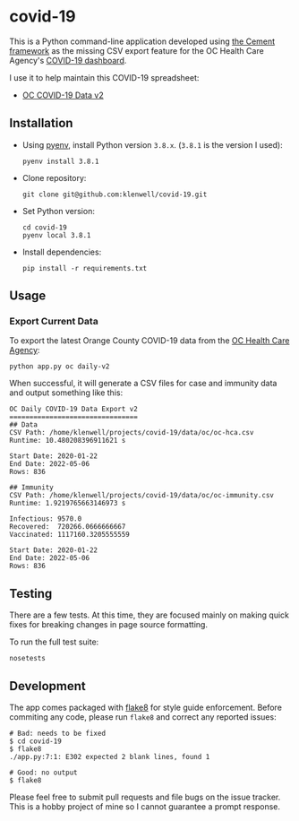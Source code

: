 # covid-19
This is a Python command-line application developed using [the Cement framework](https://docs.builtoncement.com/) as the missing CSV export feature for the OC Health Care Agency's [COVID-19 dashboard](https://occovid19.ochealthinfo.com/coronavirus-in-oc).

I use it to help maintain this COVID-19 spreadsheet:

- [OC COVID-19 Data v2](https://docs.google.com/spreadsheets/d/1M7BfyPuwHQiavFtH59sgI9lJ7HjBpjXdBB-5BWv15K4)


## Installation
- Using [pyenv](https://github.com/pyenv/pyenv#installation), install Python version `3.8.x`. (`3.8.1` is the version I used):

      pyenv install 3.8.1

- Clone repository:

      git clone git@github.com:klenwell/covid-19.git

- Set Python version:

      cd covid-19
      pyenv local 3.8.1

- Install dependencies:

      pip install -r requirements.txt


## Usage
### Export Current Data
To export the latest Orange County COVID-19 data from the [OC Health Care Agency](https://occovid19.ochealthinfo.com/coronavirus-in-oc):

    python app.py oc daily-v2

When successful, it will generate a CSV files for case and immunity data and output something like this:

```
OC Daily COVID-19 Data Export v2
================================
## Data
CSV Path: /home/klenwell/projects/covid-19/data/oc/oc-hca.csv
Runtime: 10.480208396911621 s

Start Date: 2020-01-22
End Date: 2022-05-06
Rows: 836

## Immunity
CSV Path: /home/klenwell/projects/covid-19/data/oc/oc-immunity.csv
Runtime: 1.9219765663146973 s

Infectious: 9570.0
Recovered:  720266.0666666667
Vaccinated: 1117160.3205555559

Start Date: 2020-01-22
End Date: 2022-05-06
Rows: 836
```


## Testing
There are a few tests. At this time, they are focused mainly on making quick fixes for breaking changes in page source formatting.

To run the full test suite:

    nosetests


## Development
The app comes packaged with [flake8](http://flake8.pycqa.org/en/latest/) for style guide enforcement. Before commiting any code, please run `flake8` and correct any reported issues:

```
# Bad: needs to be fixed
$ cd covid-19
$ flake8
./app.py:7:1: E302 expected 2 blank lines, found 1

# Good: no output
$ flake8
```

Please feel free to submit pull requests and file bugs on the issue tracker. This is a hobby project of mine so I cannot guarantee a prompt response.
